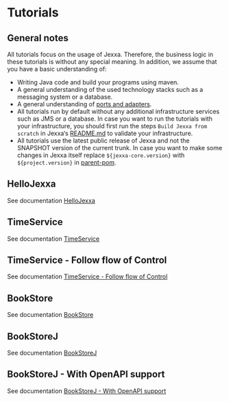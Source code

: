 # Tutorials 

## General notes

All tutorials focus on the usage of Jexxa. Therefore, the business logic in these tutorials is without any special meaning. In addition, we assume that you have a basic understanding of: 
*   Writing Java code and build your programs using maven. 
*   A general understanding of the used technology stacks such as a messaging system or a database.
*   A general understanding of [ports and adapters](https://herbertograca.com/2017/11/16/explicit-architecture-01-ddd-hexagonal-onion-clean-cqrs-how-i-put-it-all-together/).
*   All tutorials run by default without any additional infrastructure services such as JMS or a database. In case you want to run the tutorials with your infrastructure, you should first run the steps `Build Jexxa from scratch` in Jexxa‘s [README.md](../README.md) to validate your infrastructure.    
*   All tutorials use the latest public release of Jexxa and not the SNAPSHOT version of the current trunk. In case you want to make some changes in Jexxa itself replace `${jexxa-core.version}` with `${project.version}` in [parent-pom](pom.xml).    

## HelloJexxa
See documentation [HelloJexxa](HelloJexxa/)

## TimeService
See documentation [TimeService](TimeService/)

## TimeService - Follow flow of Control
See documentation [TimeService - Follow flow of Control](TimeService/README-FlowOfControl.md)

## BookStore
See documentation [BookStore](BookStore/)

## BookStoreJ
See documentation [BookStoreJ](BookStoreJ/)

## BookStoreJ - With OpenAPI support 
See documentation [BookStoreJ - With OpenAPI support](BookStoreJ/README-OPENAPI.md)
